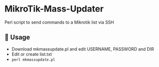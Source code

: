 # MikroTik-Mass-Updater
Perl script to send commands to a Mikrotik list via SSH

## 🚀 Usage
- Download mkmassupdate.pl and edit USERNAME, PASSWORD and DIR
- Edit or create list.txt
- ```perl mkmassupdate.pl```
